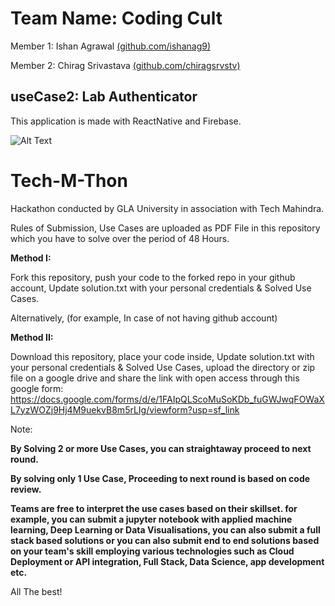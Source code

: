 # Team Name: Coding Cult

Member 1: Ishan Agrawal [(github.com/ishanag9)](https://github.com/ishanag9)

Member 2: Chirag Srivastava [(github.com/chiragsrvstv)](https://github.com/chiragsrvstv) 


## useCase2: Lab Authenticator

This application is made with ReactNative and Firebase.

![Alt Text](https://media.giphy.com/media/iIMJMWdzCNnCjQxPTR/source.gif)



# Tech-M-Thon
Hackathon conducted by GLA University in association with Tech Mahindra.

Rules of Submission,
Use Cases are uploaded as PDF File in this repository which you have to solve over the period of 48 Hours.

**Method I:**

Fork this repository, push your code to the forked repo in your github account, Update solution.txt with your personal credentials & Solved Use Cases.

Alternatively, (for example, In case of not having github account)

**Method II:**

Download this repository, place your code inside, Update solution.txt with your personal credentials & Solved Use Cases, upload the directory or zip file on a google drive and share the link with open access through this google form: https://docs.google.com/forms/d/e/1FAIpQLScoMuSoKDb_fuGWJwqFOWaXL7yzWOZj9Hj4M9uekvB8m5rLIg/viewform?usp=sf_link


Note:

**By Solving 2 or more Use Cases, you can straightaway proceed to next round.**

**By solving only 1 Use Case, Proceeding to next round is based on code review.**

**Teams are free to interpret the use cases based on their skillset. for example, you can submit a jupyter notebook with applied machine learning, Deep Learning or Data Visualisations, you can also submit a full stack based solutions or you can also submit end to end solutions based on your team's skill employing various technologies such as Cloud Deployment or API integration, Full Stack, Data Science, app development etc.**


All The best!



